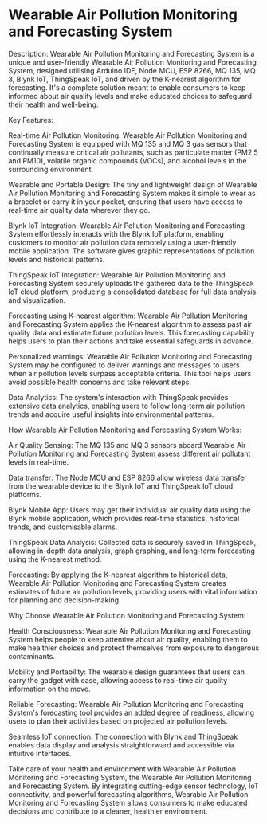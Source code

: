 # Wearable Air Pollution Monitoring and Forecasting System

Description: Wearable Air Pollution Monitoring and Forecasting System is a unique and user-friendly Wearable Air Pollution Monitoring and Forecasting System, designed utilising Arduino IDE, Node MCU, ESP 8266, MQ 135, MQ 3, Blynk IoT, ThingSpeak IoT, and driven by the K-nearest algorithm for forecasting. It's a complete solution meant to enable consumers to keep informed about air quality levels and make educated choices to safeguard their health and well-being.

Key Features:

Real-time Air Pollution Monitoring: Wearable Air Pollution Monitoring and Forecasting System is equipped with MQ 135 and MQ 3 gas sensors that continually measure critical air pollutants, such as particulate matter (PM2.5 and PM10), volatile organic compounds (VOCs), and alcohol levels in the surrounding environment.

Wearable and Portable Design: The tiny and lightweight design of Wearable Air Pollution Monitoring and Forecasting System makes it simple to wear as a bracelet or carry it in your pocket, ensuring that users have access to real-time air quality data wherever they go.

Blynk IoT Integration: Wearable Air Pollution Monitoring and Forecasting System effortlessly interacts with the Blynk IoT platform, enabling customers to monitor air pollution data remotely using a user-friendly mobile application. The software gives graphic representations of pollution levels and historical patterns.

ThingSpeak IoT Integration: Wearable Air Pollution Monitoring and Forecasting System securely uploads the gathered data to the ThingSpeak IoT cloud platform, producing a consolidated database for full data analysis and visualization.

Forecasting using K-nearest algorithm: Wearable Air Pollution Monitoring and Forecasting System applies the K-nearest algorithm to assess past air quality data and estimate future pollution levels. This forecasting capability helps users to plan their actions and take essential safeguards in advance.

Personalized warnings: Wearable Air Pollution Monitoring and Forecasting System may be configured to deliver warnings and messages to users when air pollution levels surpass acceptable criteria. This tool helps users avoid possible health concerns and take relevant steps.

Data Analytics: The system's interaction with ThingSpeak provides extensive data analytics, enabling users to follow long-term air pollution trends and acquire useful insights into environmental patterns.

How Wearable Air Pollution Monitoring and Forecasting System Works:

Air Quality Sensing: The MQ 135 and MQ 3 sensors aboard Wearable Air Pollution Monitoring and Forecasting System assess different air pollutant levels in real-time.

Data transfer: The Node MCU and ESP 8266 allow wireless data transfer from the wearable device to the Blynk IoT and ThingSpeak IoT cloud platforms.

Blynk Mobile App: Users may get their individual air quality data using the Blynk mobile application, which provides real-time statistics, historical trends, and customisable alarms.

ThingSpeak Data Analysis: Collected data is securely saved in ThingSpeak, allowing in-depth data analysis, graph graphing, and long-term forecasting using the K-nearest method.

Forecasting: By applying the K-nearest algorithm to historical data, Wearable Air Pollution Monitoring and Forecasting System creates estimates of future air pollution levels, providing users with vital information for planning and decision-making.

Why Choose Wearable Air Pollution Monitoring and Forecasting System:

Health Consciousness: Wearable Air Pollution Monitoring and Forecasting System helps people to keep attentive about air quality, enabling them to make healthier choices and protect themselves from exposure to dangerous contaminants.

Mobility and Portability: The wearable design guarantees that users can carry the gadget with ease, allowing access to real-time air quality information on the move.

Reliable Forecasting: Wearable Air Pollution Monitoring and Forecasting System's forecasting tool provides an added degree of readiness, allowing users to plan their activities based on projected air pollution levels.

Seamless IoT connection: The connection with Blynk and ThingSpeak enables data display and analysis straightforward and accessible via intuitive interfaces.

Take care of your health and environment with Wearable Air Pollution Monitoring and Forecasting System, the Wearable Air Pollution Monitoring and Forecasting System. By integrating cutting-edge sensor technology, IoT connectivity, and powerful forecasting algorithms, Wearable Air Pollution Monitoring and Forecasting System allows consumers to make educated decisions and contribute to a cleaner, healthier environment.
